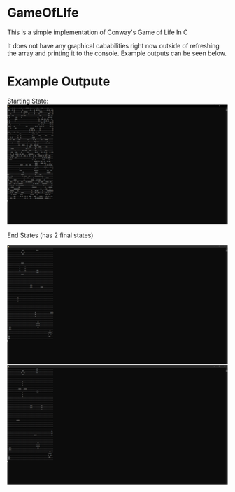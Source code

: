 # GameOfLIfe

This is a simple implementation of Conway's Game of Life In C  
  
It does not have any graphical cababilities right now outside of refreshing the array and printing it to the console. Example outputs can be seen below.  
  
# Example Outpute 
Starting State:  
![](exampleImages/startScreen.png)

End States (has 2 final states)

![](exampleImages/endScreen1.png)
![](exampleImages/endScreen2.png)
